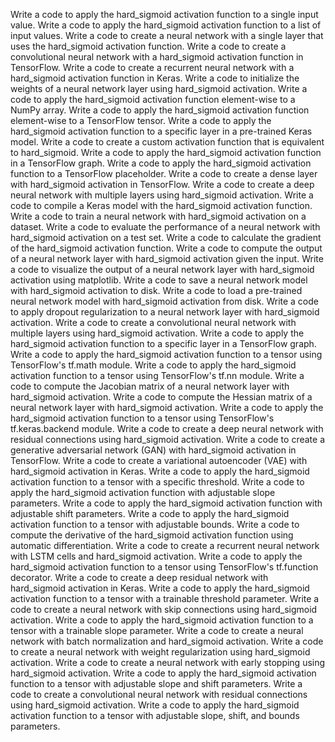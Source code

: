 Write a code to apply the hard_sigmoid activation function to a single input value.
Write a code to apply the hard_sigmoid activation function to a list of input values.
Write a code to create a neural network with a single layer that uses the hard_sigmoid activation function.
Write a code to create a convolutional neural network with a hard_sigmoid activation function in TensorFlow.
Write a code to create a recurrent neural network with a hard_sigmoid activation function in Keras.
Write a code to initialize the weights of a neural network layer using hard_sigmoid activation.
Write a code to apply the hard_sigmoid activation function element-wise to a NumPy array.
Write a code to apply the hard_sigmoid activation function element-wise to a TensorFlow tensor.
Write a code to apply the hard_sigmoid activation function to a specific layer in a pre-trained Keras model.
Write a code to create a custom activation function that is equivalent to hard_sigmoid.
Write a code to apply the hard_sigmoid activation function in a TensorFlow graph.
Write a code to apply the hard_sigmoid activation function to a TensorFlow placeholder.
Write a code to create a dense layer with hard_sigmoid activation in TensorFlow.
Write a code to create a deep neural network with multiple layers using hard_sigmoid activation.
Write a code to compile a Keras model with the hard_sigmoid activation function.
Write a code to train a neural network with hard_sigmoid activation on a dataset.
Write a code to evaluate the performance of a neural network with hard_sigmoid activation on a test set.
Write a code to calculate the gradient of the hard_sigmoid activation function.
Write a code to compute the output of a neural network layer with hard_sigmoid activation given the input.
Write a code to visualize the output of a neural network layer with hard_sigmoid activation using matplotlib.
Write a code to save a neural network model with hard_sigmoid activation to disk.
Write a code to load a pre-trained neural network model with hard_sigmoid activation from disk.
Write a code to apply dropout regularization to a neural network layer with hard_sigmoid activation.
Write a code to create a convolutional neural network with multiple layers using hard_sigmoid activation.
Write a code to apply the hard_sigmoid activation function to a specific layer in a TensorFlow graph.
Write a code to apply the hard_sigmoid activation function to a tensor using TensorFlow's tf.math module.
Write a code to apply the hard_sigmoid activation function to a tensor using TensorFlow's tf.nn module.
Write a code to compute the Jacobian matrix of a neural network layer with hard_sigmoid activation.
Write a code to compute the Hessian matrix of a neural network layer with hard_sigmoid activation.
Write a code to apply the hard_sigmoid activation function to a tensor using TensorFlow's tf.keras.backend module.
Write a code to create a deep neural network with residual connections using hard_sigmoid activation.
Write a code to create a generative adversarial network (GAN) with hard_sigmoid activation in TensorFlow.
Write a code to create a variational autoencoder (VAE) with hard_sigmoid activation in Keras.
Write a code to apply the hard_sigmoid activation function to a tensor with a specific threshold.
Write a code to apply the hard_sigmoid activation function with adjustable slope parameters.
Write a code to apply the hard_sigmoid activation function with adjustable shift parameters.
Write a code to apply the hard_sigmoid activation function to a tensor with adjustable bounds.
Write a code to compute the derivative of the hard_sigmoid activation function using automatic differentiation.
Write a code to create a recurrent neural network with LSTM cells and hard_sigmoid activation.
Write a code to apply the hard_sigmoid activation function to a tensor using TensorFlow's tf.function decorator.
Write a code to create a deep residual network with hard_sigmoid activation in Keras.
Write a code to apply the hard_sigmoid activation function to a tensor with a trainable threshold parameter.
Write a code to create a neural network with skip connections using hard_sigmoid activation.
Write a code to apply the hard_sigmoid activation function to a tensor with a trainable slope parameter.
Write a code to create a neural network with batch normalization and hard_sigmoid activation.
Write a code to create a neural network with weight regularization using hard_sigmoid activation.
Write a code to create a neural network with early stopping using hard_sigmoid activation.
Write a code to apply the hard_sigmoid activation function to a tensor with adjustable slope and shift parameters.
Write a code to create a convolutional neural network with residual connections using hard_sigmoid activation.
Write a code to apply the hard_sigmoid activation function to a tensor with adjustable slope, shift, and bounds parameters.
